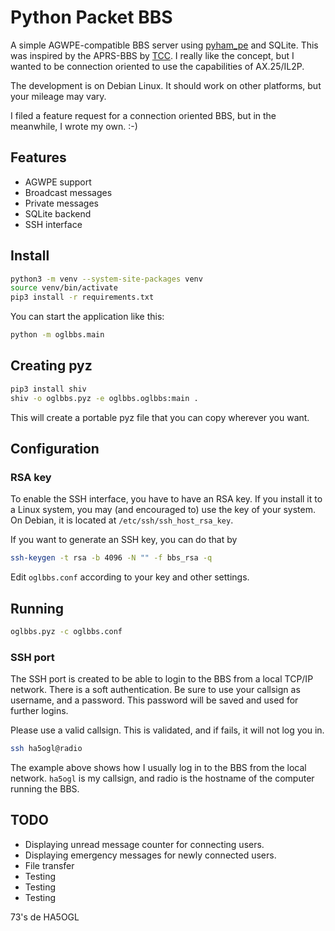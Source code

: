 # Python Packet BBS

A simple AGWPE-compatible BBS server using [pyham_pe](https://github.com/mfncooper/pyham_pe) and SQLite. This was inspired by the APRS-BBS by [TCC](https://github.com/TheCommsChannel/TC2-APRS-BBS). I really like the concept, but I wanted to be connection oriented to use the capabilities of AX.25/IL2P.

The development is on Debian Linux. It should work on other platforms, but your mileage may vary.

I filed a feature request for a connection oriented BBS, but in the meanwhile, I wrote my own. :-)


## Features

* AGWPE support
* Broadcast messages
* Private messages
* SQLite backend
* SSH interface


## Install

```bash
python3 -m venv --system-site-packages venv
source venv/bin/activate
pip3 install -r requirements.txt
```
You can start the application like this:

```bash
python -m oglbbs.main
```


## Creating pyz

```bash
pip3 install shiv
shiv -o oglbbs.pyz -e oglbbs.oglbbs:main .
```
This will create a portable pyz file that you can copy wherever you want.


## Configuration

### RSA key

To enable the SSH interface, you have to have an RSA key. If you install it to
a Linux system, you may (and encouraged to) use the key of your system. On
Debian, it is located at `/etc/ssh/ssh_host_rsa_key`.

If you want to generate an SSH key, you can do that by

```bash
ssh-keygen -t rsa -b 4096 -N "" -f bbs_rsa -q
```

Edit `oglbbs.conf` according to your key and other settings.


## Running

```bash
oglbbs.pyz -c oglbbs.conf
```

### SSH port

The SSH port is created to be able to login to the BBS from a local TCP/IP network. There is a soft authentication. Be sure to use your callsign as username, and a password. This password will be saved and used for further logins.

Please use a valid callsign. This is validated, and if fails, it will not log you in.

```bash
ssh ha5ogl@radio
```

The example above shows how I usually log in to the BBS from the local network. `ha5ogl` is my callsign, and radio is the hostname of the computer running the BBS.

## TODO

* Displaying unread message counter for connecting users.
* Displaying emergency messages for newly connected users.
* File transfer
* Testing
* Testing
* Testing

73's de HA5OGL

